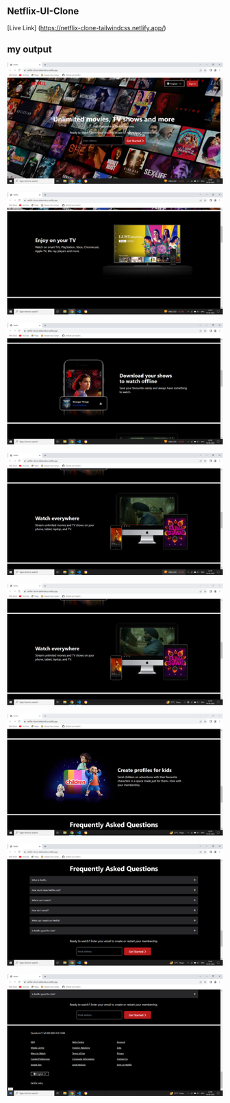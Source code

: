 ## Netflix-UI-Clone

[Live Link] (https://netflix-clone-tailwindcss.netlify.app/)

## my output

<img src="./myoutput/img1.png"> <br> <br>
<img src="./myoutput/img2.png"> <br> <br>
<img src="./myoutput/img3.png"> <br> <br>
<img src="./myoutput/img4.png"> <br> <br>
<img src="./myoutput/img5.png"> <br> <br>
<img src="./myoutput/img6.png"> <br> <br>
<img src="./myoutput/img7.png"> <br> <br>
<img src="./myoutput/img8.png"> <br> <br>